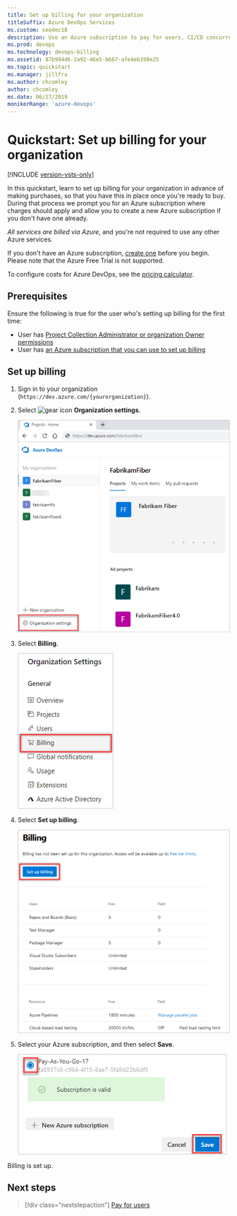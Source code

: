 ```yaml
---
title: Set up billing for your organization
titleSuffix: Azure DevOps Services
ms.custom: seodec18
description: Use an Azure subscription to pay for users, CI/CD concurrency, and extensions
ms.prod: devops
ms.technology: devops-billing
ms.assetid: 87b994d6-2a92-46e5-b667-afe4eb198e25
ms.topic: quickstart
ms.manager: jillfra
ms.author: chcomley
author: chcomley
ms.date: 06/27/2019 
monikerRange: 'azure-devops'
---
```


# Quickstart: Set up billing for your organization

[!INCLUDE [version-vsts-only](../../_shared/version-vsts-only.md)]

In this quickstart, learn to set up billing for your organization in advance of making purchases, so that you have this in place once you're ready to buy. During that process we prompt you for an Azure subscription where charges should apply and allow you to create a new Azure subscription if you don't have one already.

*All services are billed via Azure*, and you're not required to use any other Azure services.

If you don't have an Azure subscription, [create one](https://azure.microsoft.com/pricing/purchase-options/) before you begin. Please note that the Azure Free Trial is not supported.

To configure costs for Azure DevOps, see the [pricing calculator](https://azure.microsoft.com/pricing/calculator/?service=azure-devops).

## Prerequisites

Ensure the following is true for the user who's setting up billing for the first time:

* User has [Project Collection Administrator or organization Owner permissions](../accounts/faq-add-delete-users.md#find-owner)
* User has [an Azure subscription that you can use to set up billing](add-backup-billing-managers.md)

## Set up billing

1. Sign in to your organization (```https://dev.azure.com/{yourorganization}```).

2. Select ![gear icon](../../_img/icons/gear-icon.png) **Organization settings**.

   ![Open Organization settings](../../_shared/_img/settings/open-admin-settings-vert.png)

3. Select **Billing**.

    ![Select Billing from Organization settings](_img/_shared/select-billing-organization-settings.png)

4. Select **Set up billing**.

   ![Select Set up billing](_img/_shared/set-up-billing.png)

5. Select your Azure subscription, and then select **Save**.

   ![Select your Azure subscription](_img/_shared/select-azure-subscription.png)

Billing is set up.

## Next steps

> [!div class="nextstepaction"]
> [Pay for users](buy-basic-access-add-users.md)


